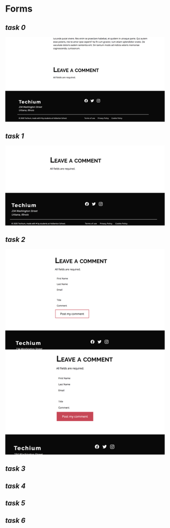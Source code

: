# Forms

## *task 0*

![task 0](./images/task0.png?raw=true "Task 0")

## *task 1*

![task 1](./images/task1.png?raw=true "Task 1")

## *task 2*

![task 2](./images/task2.png?raw=true "Task 2")
![task 2.1](./images/task2.1.png?raw=true "Task 2.1")

## *task 3*

## *task 4*

## *task 5*

## *task 6*
